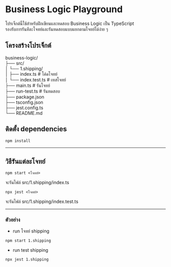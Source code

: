 # Business Logic Playground

โปรเจ็กต์นี้ใช้สำหรับฝึกเขียนและทดสอบ Business Logic เป็น TypeScript  
รองรับการรันทีละโจทย์และรันทดสอบแบบแยกตามโจทย์ได้ง่าย ๆ

## โครงสร้างโปรเจ็กต์

business-logic/<br>
├── src/<br>
│ └── 1.shipping/<br>
│ ├── index.ts # โค้ดโจทย์<br>
│ └── index.test.ts # เทสโจทย์<br>
├── main.ts # รันโจทย์<br>
├── run-test.ts # รันทดสอบ<br>
├── package.json<br>
├── tsconfig.json<br>
├── jest.config.ts<br>
└── README.md<br>

## ติดตั้ง dependencies

```bash
npm install
```

---

## วิธีรันแต่ละโจทย์

```
npm start <โจทย์>
```

จะรันไฟล์ src/1.shipping/index.ts

```
npx jest <โจทย์>
```

จะรันไฟล์ src/1.shipping/index.test.ts

---

### ตัวอย่าง

- run โจทย์ shipping

```
npm start 1.shipping
```

- run test shipping

```
npx jest 1.shipping
```
